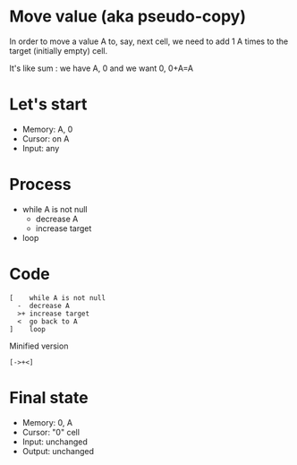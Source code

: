# Move value (aka pseudo-copy)

In order to move a value A to, say, next cell, we need to add 1 A times to the target (initially empty) cell.

It's like sum : we have A, 0 and we want 0, 0+A=A

# Let's start

* Memory: A, 0
* Cursor: on A
* Input: any

# Process

* while A is not null
  * decrease A
  * increase target
* loop

# Code
```
[    while A is not null
  -  decrease A
  >+ increase target
  <  go back to A
]    loop
```

Minified version
```
[->+<]
```

# Final state

* Memory: 0, A
* Cursor: "0" cell
* Input: unchanged
* Output: unchanged
